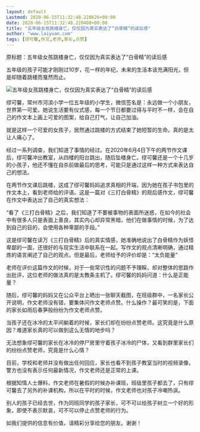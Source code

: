 ```yaml
---
layout: default
Lastmod: 2020-06-15T11:32:48.228626+00:00
date: 2020-06-15T11:32:48.228480+00:00
title: "五年级女孩跳楼身亡，仅仅因为真实表达了“白骨精”的读后感"
author: "www.laiyuan.com"
tags: [缪可馨,作文,老师,家长,点赞]
---
```


原标题：五年级女孩跳楼身亡，仅仅因为真实表达了“白骨精”的读后感

五年级的孩子可能才刚刚过10岁，花一样的年纪，未来的生活本该充满阳光，但是却随着跳楼而戛然而止。

![五年级女孩跳楼身亡，仅仅因为真实表达了“白骨精”的读后感](https://images.weserv.nl/?url=http%3A//pic1.laiyuan.com/tupian/2020/06/15/10/eloxcevey1y.jpg)

缪可馨，常州市河滨小学一位五年级的小学生，微信签名是：永远做一个小朋友，世界第一可爱。她说生活要有仪式感，每一个节日都要过得与平时不一样，会在自己的作文本上画上可爱的图案，给自己打气，让自己加油。

就是这样一个可爱的女孩子，居然通过跳楼的方式结束了她短暂的生命。真的是太让人痛心了。

经过一系列调查，我们知道了事情的经过。在2020年6月4日下午的两节作文课后，缪可馨冲出教室，从四楼的阳台跳出，随后坠楼身亡。缪可馨还是一个十几岁的小孩子，他还不懂在自杀前做最后的思考，可能只是通过这样一种方式来表达自己的想法。

在两节作文课后跳楼，这成了缪可馨妈妈追求真相的开端，因为她在孩子书包里的作文本上，看到老师给的评语。这是一篇对《三打白骨精》的观后感作文，缪可馨在作文中表达出了自己的真实想法：

“看了《三打白骨精》之后，我们知道了不要被事物的表面所迷惑，在如今的社会中有很多人只是表面上善良，其实内心却异常黑暗，他们在做事情的时候，为了达到自己的目的，会使用各种卑鄙的手段。”

这是缪可馨在读万《三打白骨精》后的真实情感，她准确地说出了白骨精作为妖怪卑鄙的一面，还很好的与现实生活中联系在一起。写作文的观点清晰明确，通过精炼的语言阐述了自己的观点。但是最后，老师给予的评价却是：“太负能量”

老师在评价这篇作文的时候，对于一些常识性的问题不予理睬，却对整体的思路作出批评，这位老师的做法真的是太教条主机了。缪可馨的妈妈问道：什么是正能量？

随后，缪可馨的妈妈又在公众平台上晒出一张聊天截图，在班级群中，一名家长公开说明，作文老师没有错，要集体问作文老师点赞。什么操作？最可笑的是，下面的家长如雨后春笋般纷纷为作文老师点赞。

当孩子还在冰冷的太平间躺着的时候，家长们却在纷纷点赞老师。这究竟是什么原因？难道家长真的可以做到这么无情的地步吗？

无法想象缪可馨的家长在冰冷的停尸房里守着孩子冰冷的尸体，又看到群里家长们的纷纷点赞老师，究竟是什么心情？

目前，学校和老师并没有做出任何回应，家长也看不到孩子教室当时的视频录像，警方也没有表示任何最新情况，作文老师还是正常的上课。

根据知情人士爆料，作文老师在暑假的时候办补课班，班级里孩子都去了，只有缪可馨去了另外的补课机构，所以在平时的时候，作文老师也对孩子冷嘲热讽。

别人的孩子已经去世，作为同班同学的孩子家长，可不可以给孩子树立一个好的形象，即使不表示默哀，可不可以停止点赞老师的行为。

如我们提供的信息有价值，请精彩分享给您的朋友。谢谢！

